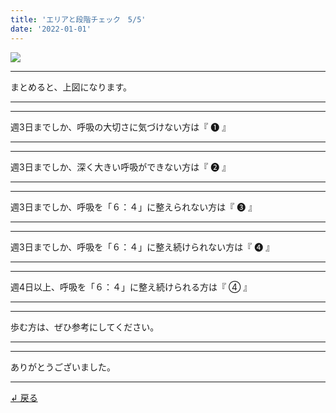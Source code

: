```yaml
---
title: 'エリアと段階チェック　5/5'
date: '2022-01-01'
---
```

![](/images/00.jpg)
***
まとめると、上図になります。
***
***
週3日までしか、呼吸の大切さに気づけない方は『 ➊ 』
***
***
週3日までしか、深く大きい呼吸ができない方は『 ➋ 』
***
***
週3日までしか、呼吸を「６：４」に整えられない方は『 ➌ 』  
***
***
週3日までしか、呼吸を「６：４」に整え続けられない方は『 ➍ 』  
***
***
週4日以上、呼吸を「６：４」に整え続けられる方は『 ④ 』  
***
***
歩む方は、ぜひ参考にしてください。
***
***
ありがとうございました。
***
[ ↲ 戻る ](https://01234567890.thebase.in/about)
